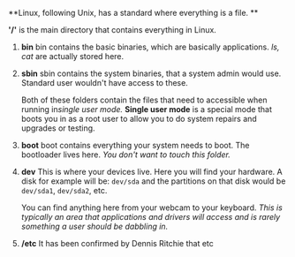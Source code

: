 **Linux, following Unix, has a standard where everything is a file. **

**'/'** is the main directory that contains everything in Linux. 

1. **bin**
   bin contains the basic binaries, which are basically applications. *ls, cat* are actually stored here. 

2. **sbin**
   sbin contains the system binaries, that a system admin would use. Standard user wouldn't have access to these.

	 Both of these folders contain the files that need to accessible when running in*single user mode.* **Single user mode** is a special mode that boots you in as a root user to allow you to do system repairs and upgrades or testing.

3. **boot**
   boot contains everything your system needs to boot. The bootloader lives here. *You don't want to touch this folder.*

4. **dev**
   This is where your devices live. Here you will find your hardware. A disk for example will be: `dev/sda` and the partitions on that disk would be `dev/sda1`, `dev/sda2`, etc.
   
   You can find anything here from your webcam to your keyboard. *This is typically an area that applications and drivers will access and is rarely something a user should be dabbling in.*

4. **/etc**
   It has been confirmed by Dennis Ritchie that etc 
